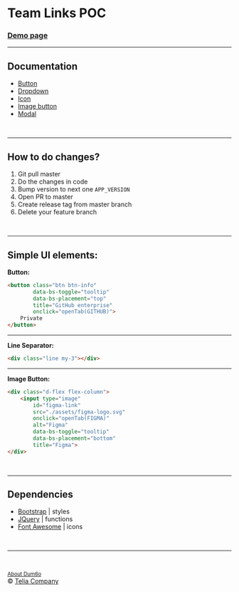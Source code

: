 # Team Links POC

### <b>[Demo page](https://miniature-potato-a5e43507.pages.github.io/)</b>

---

## Documentation

* [Button](/documentation/button.md)
* [Dropdown](/documentation/dropdown.md)
* [Icon](/documentation/icon.md)
* [Image button](/documentation/image-button.md)
* [Modal](/documentation/modal.md)

<br>

---

## How to do changes?
1. Git pull master
2. Do the changes in code 
3. Bump version to next one `APP_VERSION`
4. Open PR to master
5. Create release tag from master branch
6. Delete your feature branch

<br>

---

## Simple UI elements:
<b>Button:</b>
``` html
<button class="btn btn-info"
        data-bs-toggle="tooltip"
        data-bs-placement="top"
        title="GitHub enterprise"
        onclick="openTab(GITHUB)">
    Private
</button>
```

---

<b>Line Separator:</b>
``` html
<div class="line my-3"></div>
```

---

<b>Image Button:</b>
``` html
<div class="d-flex flex-column">
    <input type="image"
        id="figma-link"
        src="./assets/figma-logo.svg"
        onclick="openTab(FIGMA)"
        alt="Figma"
        data-bs-toggle="tooltip"
        data-bs-placement="bottom"
        title="Figma">
</div>
```

<br>

---

## Dependencies

* [Bootstrap](https://getbootstrap.com/docs/5.2/components/) | styles
* [JQuery](https://api.jquery.com/) | functions
* [Font Awesome](https://fontawesome.com/v5/search) | icons

<br>

---

<br>

<small>[About Dum6o](https://github.com/Dum6o)</small>  
&copy; [Telia Company](https://telia.se)

